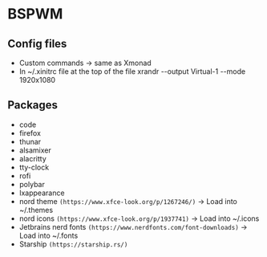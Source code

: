 # BSPWM

## Config files
- Custom commands -> same as Xmonad
- In ~/.xinitrc file at the top of the file xrandr --output Virtual-1 --mode 1920x1080


## Packages
- code
- firefox
- thunar
- alsamixer
- alacritty
- tty-clock
- rofi
- polybar
- lxappearance
- nord theme ```(https://www.xfce-look.org/p/1267246/)``` -> Load into ~/.themes
- nord icons ```(https://www.xfce-look.org/p/1937741)```  -> Load into ~/.icons
- Jetbrains nerd fonts ```(https://www.nerdfonts.com/font-downloads)``` -> Load into ~/.fonts
- Starship ```(https://starship.rs/)```
